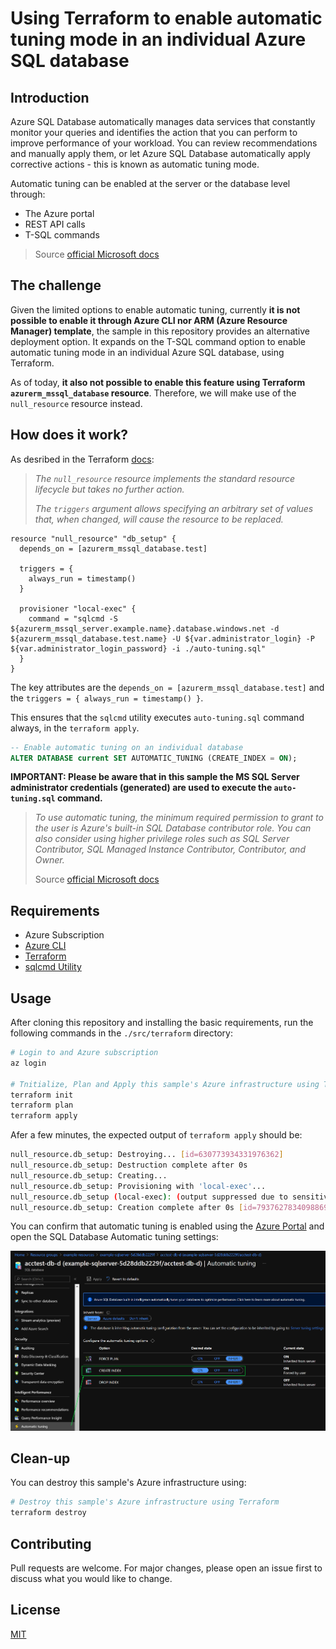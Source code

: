 # Using Terraform to enable automatic tuning mode in an individual Azure SQL database

## Introduction

 Azure SQL Database automatically manages data services that constantly monitor your queries and identifies the action that you can perform to improve performance of your workload. You can review recommendations and manually apply them, or let Azure SQL Database automatically apply corrective actions - this is known as automatic tuning mode.

 Automatic tuning can be enabled at the server or the database level through:

- The Azure portal
- REST API calls
- T-SQL commands

> Source [official Microsoft docs](https://docs.microsoft.com/en-us/azure/azure-sql/database/automatic-tuning-enable#enable-automatic-tuning-on-an-individual-database)

## The challenge

Given the limited options to enable automatic tuning, currently **it is not possible to enable it through Azure CLI nor ARM (Azure Resource Manager) template**, the sample in this repository provides an alternative deployment option. It expands on the T-SQL command option to enable automatic tuning mode in an individual Azure SQL database, using Terraform.

As of today, **it also not possible to enable this feature using Terraform `azurerm_mssql_database` resource**. Therefore, we will make use of the `null_resource` resource instead.

## How does it work?

As desribed in the Terraform [docs](https://registry.terraform.io/providers/hashicorp/null/latest/docs/resources/resource):

>*The `null_resource` resource implements the standard resource lifecycle but takes no further action.*
>
>*The `triggers` argument allows specifying an arbitrary set of values that, when changed, will cause the resource to be replaced.*

```hcl
resource "null_resource" "db_setup" {
  depends_on = [azurerm_mssql_database.test]

  triggers = {
    always_run = timestamp()
  }

  provisioner "local-exec" {
    command = "sqlcmd -S ${azurerm_mssql_server.example.name}.database.windows.net -d ${azurerm_mssql_database.test.name} -U ${var.administrator_login} -P ${var.administrator_login_password} -i ./auto-tuning.sql"
  }
}
```

The key attributes are the `depends_on = [azurerm_mssql_database.test]` and the `triggers = { always_run = timestamp() }`.

This ensures that the `sqlcmd` utility executes `auto-tuning.sql` command always, in the `terraform apply`.

```sql
-- Enable automatic tuning on an individual database
ALTER DATABASE current SET AUTOMATIC_TUNING (CREATE_INDEX = ON);
```

**IMPORTANT: Please be aware that in this sample the MS SQL Server administrator credentials (generated) are used to execute the `auto-tuning.sql` command.**

> *To use automatic tuning, the minimum required permission to grant to the user is Azure's built-in SQL Database contributor role. You can also consider using higher privilege roles such as SQL Server Contributor, SQL Managed Instance Contributor, Contributor, and Owner.*
>
> Source [official Microsoft docs](https://docs.microsoft.com/en-us/azure/azure-sql/database/automatic-tuning-enable#permissions)

## Requirements

- Azure Subscription
- [Azure CLI](https://docs.microsoft.com/en-us/cli/azure/install-azure-cli)
- [Terraform](https://learn.hashicorp.com/tutorials/terraform/install-cli)
- [sqlcmd Utility](https://docs.microsoft.com/en-us/sql/tools/sqlcmd-utility?view=azuresqldb-current)

## Usage

After cloning this repository and installing the basic requirements, run the following commands in the `./src/terraform` directory:

```bash
# Login to and Azure subscription
az login

# Tnitialize, Plan and Apply this sample's Azure infrastructure using Terraform
terraform init
terraform plan
terraform apply
```

Afer a few minutes, the expected output of `terraform apply` should be:

```bash
null_resource.db_setup: Destroying... [id=630773934331976362]
null_resource.db_setup: Destruction complete after 0s
null_resource.db_setup: Creating...
null_resource.db_setup: Provisioning with 'local-exec'...
null_resource.db_setup (local-exec): (output suppressed due to sensitive value in config)
null_resource.db_setup: Creation complete after 0s [id=7937627834098869972]
```

You can confirm that automatic tuning is enabled using the [Azure Portal](https://portal.azure.com/) and open the SQL Database Automatic tuning settings:

![alt text](.media/azure-portal-sqldb-auto-tuning-on.png "Azure Portal SQL Database Auto tuning ON")

## Clean-up

You can destroy this sample's Azure infrastructure using:

```bash
# Destroy this sample's Azure infrastructure using Terraform
terraform destroy
```

## Contributing

Pull requests are welcome. For major changes, please open an issue first to discuss what you would like to change.

## License

[MIT](https://choosealicense.com/licenses/mit/)